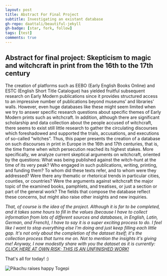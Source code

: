 ```yaml
---
layout: post
title: Abstract For Final Project
subtitle: Investigating an existant database
gh-repo: daattali/beautiful-jekyll
gh-badge: [star, fork, follow]
tags: [test]
comments: true
---
```

## Abstract for final project: Skepticism to magic and witchcraft in print from the 16th to the 17th century

The creation of platforms such as EEBO (Early English Books Online) and ESTC (English Short Title Catalogue) has yielded fruitful subsequent research on Early Modern publications since it provides structured access to an impressive number of publications beyond museums’ and libraries’ walls. However, even huge databases like these might seem limited when we try to answer specific research questions about specific themes of Early Modern prints such as witchcraft. In addition, although there are significant scholarship and data collection about the people accused of witchcraft, there seems to exist still little research to gather the circulating discourses which foreshadowed and supported the trials, accusations, and executions of so-called “witches”. Thus, this paper presents the creation of a database on such discourses in print in Europe in the 16th and 17th centuries, that is, the time frame when witch persecution reached its highest stakes. More specifically, we analyze current skeptical arguments on witchcraft, oriented by the questions: What was being published against the witch-hunt at the time of its very peak? Who engaged in such publications, writing, printing, and funding them? To whom did these texts refer, and to whom were they addressed? Were there any thematic or rhetorical trends in particular cities, counties, or countries? Were the arguments against witchcraft the major topic of the examined books, pamphlets, and treatises, or just a section or part of the general work? The fields that compose the database reflect these concerns, but might also raise other insights and new inquiries.

*That, of course is the idea of the project. Although it is far to be completed, and it takes some hours to fill in the values (because I have to collect information from lots of different sources and databases, in English, Latin, German, and French), I have to say it is a super exciting process to do. I feel like I want to stop everything else I'm doing and just keep filling each little gap. It's not only about the completion of the dataset itself; it's the collection process that turns me on. Not to mention the insights it's giving me! Anyway, I now modestly share with you the dataset as it is currently: [CLICK HERE AT OWN RISK; THIS IS AN UNFINISHED WORK!](https://docs.google.com/spreadsheets/d/1ow_JvsTxkmBzErvFoufuzd2vUN0uG8t93seGaaSjBLM/edit?usp=sharing)*

That's all for today! :)

![Pikachu raises happy Togepi](/https://vanessabcs.github.io/assets/img/dsc12_pikachu.gif)
